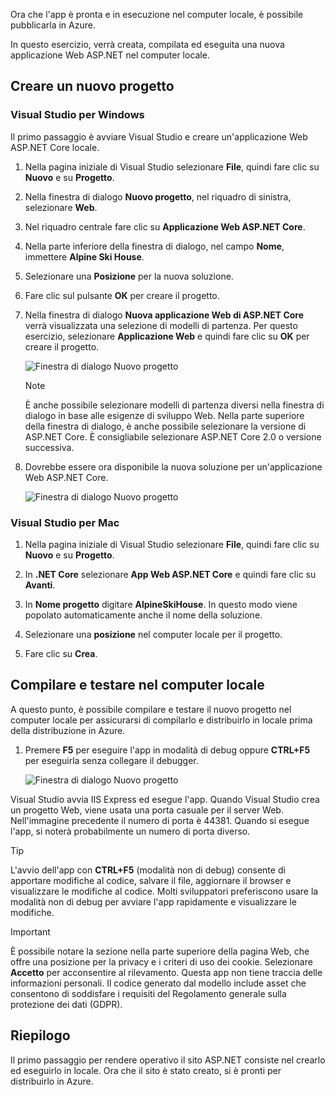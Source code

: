 Ora che l'app è pronta e in esecuzione nel computer locale, è possibile pubblicarla in Azure. 

In questo esercizio, verrà creata, compilata ed eseguita una nuova applicazione Web ASP.NET nel computer locale.

## <a name="create-a-new-project"></a>Creare un nuovo progetto

### <a name="visual-studio-for-windows"></a>Visual Studio per Windows

Il primo passaggio è avviare Visual Studio e creare un'applicazione Web ASP.NET Core locale.

1. Nella pagina iniziale di Visual Studio selezionare **File**, quindi fare clic su **Nuovo** e su **Progetto**.

1. Nella finestra di dialogo **Nuovo progetto**, nel riquadro di sinistra, selezionare **Web**.

1. Nel riquadro centrale fare clic su **Applicazione Web ASP.NET Core**.

1. Nella parte inferiore della finestra di dialogo, nel campo **Nome**, immettere **Alpine Ski House**.

1. Selezionare una **Posizione** per la nuova soluzione.

1. Fare clic sul pulsante **OK** per creare il progetto.

1. Nella finestra di dialogo **Nuova applicazione Web di ASP.NET Core** verrà visualizzata una selezione di modelli di partenza. Per questo esercizio, selezionare **Applicazione Web** e quindi fare clic su **OK** per creare il progetto.

    ![Finestra di dialogo Nuovo progetto](../media-draft/3-aspnet-templates.png)

    > [!NOTE]
    > È anche possibile selezionare modelli di partenza diversi nella finestra di dialogo in base alle esigenze di sviluppo Web. Nella parte superiore della finestra di dialogo, è anche possibile selezionare la versione di ASP.NET Core. È consigliabile selezionare ASP.NET Core 2.0 o versione successiva.

1. Dovrebbe essere ora disponibile la nuova soluzione per un'applicazione Web ASP.NET Core.

    ![Finestra di dialogo Nuovo progetto](../media-draft/3-new-solution.png)

### <a name="visual-studio-mac"></a>Visual Studio per Mac

1. Nella pagina iniziale di Visual Studio selezionare **File**, quindi fare clic su **Nuovo** e su **Progetto**.

1. In **.NET Core** selezionare **App Web ASP.NET Core** e quindi fare clic su **Avanti**.

1. In **Nome progetto** digitare **AlpineSkiHouse**. In questo modo viene popolato automaticamente anche il nome della soluzione.

1. Selezionare una **posizione** nel computer locale per il progetto.

1. Fare clic su **Crea**.

## <a name="build-and-test-on-your-local-machine"></a>Compilare e testare nel computer locale

A questo punto, è possibile compilare e testare il nuovo progetto nel computer locale per assicurarsi di compilarlo e distribuirlo in locale prima della distribuzione in Azure.

1. Premere **F5** per eseguire l'app in modalità di debug oppure **CTRL+F5** per eseguirla senza collegare il debugger.

    ![Finestra di dialogo Nuovo progetto](../media-draft/3-webapp-launch.png)

Visual Studio avvia IIS Express ed esegue l'app. Quando Visual Studio crea un progetto Web, viene usata una porta casuale per il server Web. Nell'immagine precedente il numero di porta è 44381. Quando si esegue l'app, si noterà probabilmente un numero di porta diverso.

> [!TIP]
> L'avvio dell'app con **CTRL+F5** (modalità non di debug) consente di apportare modifiche al codice, salvare il file, aggiornare il browser e visualizzare le modifiche al codice. Molti sviluppatori preferiscono usare la modalità non di debug per avviare l'app rapidamente e visualizzare le modifiche.

> [!IMPORTANT]
> È possibile notare la sezione nella parte superiore della pagina Web, che offre una posizione per la privacy e i criteri di uso dei cookie. Selezionare **Accetto** per acconsentire al rilevamento. Questa app non tiene traccia delle informazioni personali. Il codice generato dal modello include asset che consentono di soddisfare i requisiti del Regolamento generale sulla protezione dei dati (GDPR).

## <a name="summary"></a>Riepilogo

Il primo passaggio per rendere operativo il sito ASP.NET consiste nel crearlo ed eseguirlo in locale. Ora che il sito è stato creato, si è pronti per distribuirlo in Azure.
